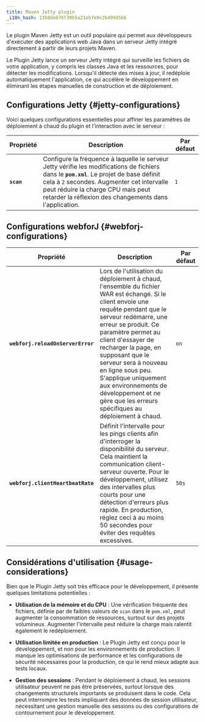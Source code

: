 ```yaml
---
title: Maven Jetty plugin
_i18n_hash: 13b8de676f30b5a21eb7e9c2b49945b6
---
```

Le plugin Maven Jetty est un outil populaire qui permet aux développeurs d'exécuter des applications web Java dans un serveur Jetty intégré directement à partir de leurs projets Maven.

Le Plugin Jetty lance un serveur Jetty intégré qui surveille les fichiers de votre application, y compris les classes Java et les ressources, pour détecter les modifications. Lorsqu'il détecte des mises à jour, il redéploie automatiquement l'application, ce qui accélère le développement en éliminant les étapes manuelles de construction et de déploiement.

## Configurations Jetty {#jetty-configurations}

Voici quelques configurations essentielles pour affiner les paramètres de déploiement à chaud du plugin et l'interaction avec le serveur :

| Propriété                          | Description                                                                                                                                                                           | Par défaut     |
|------------------------------------|---------------------------------------------------------------------------------------------------------------------------------------------------------------------------------------|----------------|
| **`scan`**         | Configure la fréquence à laquelle le serveur Jetty vérifie les modifications de fichiers dans le **`pom.xml`**. Le projet de base définit cela à `2` secondes. Augmenter cet intervalle peut réduire la charge CPU mais peut retarder la réflexion des changements dans l'application. | `1`            |

## Configurations webforJ {#webforj-configurations}

| Propriété                                | Description                                                                                                                                                                           | Par défaut     |
|------------------------------------------|---------------------------------------------------------------------------------------------------------------------------------------------------------------------------------------|----------------|
| **`webforj.reloadOnServerError`**       | Lors de l'utilisation du déploiement à chaud, l'ensemble du fichier WAR est échangé. Si le client envoie une requête pendant que le serveur redémarre, une erreur se produit. Ce paramètre permet au client d'essayer de recharger la page, en supposant que le serveur sera à nouveau en ligne sous peu. S'applique uniquement aux environnements de développement et ne gère que les erreurs spécifiques au déploiement à chaud. | `on`           |
| **`webforj.clientHeartbeatRate`**       | Définit l'intervalle pour les pings clients afin d'interroger la disponibilité du serveur. Cela maintient la communication client-serveur ouverte. Pour le développement, utilisez des intervalles plus courts pour une détection d'erreurs plus rapide. En production, réglez ceci à au moins 50 secondes pour éviter des requêtes excessives. | `50s`          |

## Considérations d'utilisation {#usage-considerations}

Bien que le Plugin Jetty soit très efficace pour le développement, il présente quelques limitations potentielles :

- **Utilisation de la mémoire et du CPU** : Une vérification fréquente des fichiers, définie par de faibles valeurs de `scan` dans le `pom.xml`, peut augmenter la consommation de ressources, surtout sur des projets volumineux. Augmenter l'intervalle peut réduire la charge mais ralentit également le redéploiement.

- **Utilisation limitée en production** : Le Plugin Jetty est conçu pour le développement, et non pour les environnements de production. Il manque les optimisations de performance et les configurations de sécurité nécessaires pour la production, ce qui le rend mieux adapté aux tests locaux.

- **Gestion des sessions** : Pendant le déploiement à chaud, les sessions utilisateur peuvent ne pas être préservées, surtout lorsque des changements structurels importants se produisent dans le code. Cela peut interrompre les tests impliquant des données de session utilisateur, nécessitant une gestion manuelle des sessions ou des configurations de contournement pour le développement.
